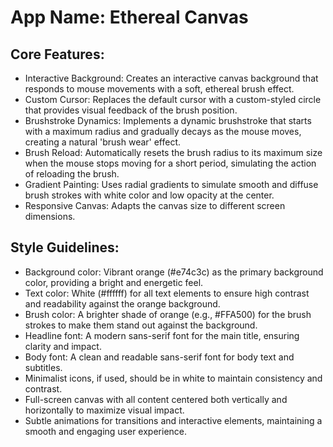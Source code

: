 # **App Name**: Ethereal Canvas

## Core Features:

- Interactive Background: Creates an interactive canvas background that responds to mouse movements with a soft, ethereal brush effect.
- Custom Cursor: Replaces the default cursor with a custom-styled circle that provides visual feedback of the brush position.
- Brushstroke Dynamics: Implements a dynamic brushstroke that starts with a maximum radius and gradually decays as the mouse moves, creating a natural 'brush wear' effect.
- Brush Reload: Automatically resets the brush radius to its maximum size when the mouse stops moving for a short period, simulating the action of reloading the brush.
- Gradient Painting: Uses radial gradients to simulate smooth and diffuse brush strokes with white color and low opacity at the center.
- Responsive Canvas: Adapts the canvas size to different screen dimensions.

## Style Guidelines:

- Background color: Vibrant orange (#e74c3c) as the primary background color, providing a bright and energetic feel.
- Text color: White (#ffffff) for all text elements to ensure high contrast and readability against the orange background.
- Brush color: A brighter shade of orange (e.g., #FFA500) for the brush strokes to make them stand out against the background.
- Headline font: A modern sans-serif font for the main title, ensuring clarity and impact.
- Body font: A clean and readable sans-serif font for body text and subtitles.
- Minimalist icons, if used, should be in white to maintain consistency and contrast.
- Full-screen canvas with all content centered both vertically and horizontally to maximize visual impact.
- Subtle animations for transitions and interactive elements, maintaining a smooth and engaging user experience.